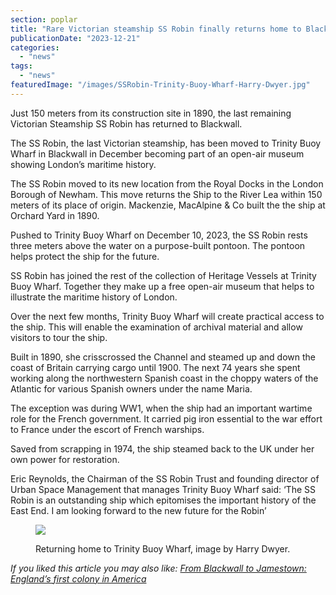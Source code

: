 ```yaml
---
section: poplar
title: "Rare Victorian steamship SS Robin finally returns home to Blackwall"
publicationDate: "2023-12-21"
categories: 
  - "news"
tags: 
  - "news"
featuredImage: "/images/SSRobin-Trinity-Buoy-Wharf-Harry-Dwyer.jpg"
---
```


Just 150 meters from its construction site in 1890, the last remaining Victorian Steamship SS Robin has returned to Blackwall.

The SS Robin, the last Victorian steamship, has been moved to Trinity Buoy Wharf in Blackwall in December becoming part of an open-air museum showing London’s maritime history.

The SS Robin moved to its new location from the Royal Docks in the London Borough of Newham. This move returns the Ship to the River Lea within 150 meters of its place of origin. Mackenzie, MacAlpine & Co built the the ship at Orchard Yard in 1890.

Pushed to Trinity Buoy Wharf on December 10, 2023, the SS Robin rests three meters above the water on a purpose-built pontoon. The pontoon helps protect the ship for the future.

SS Robin has joined the rest of the collection of Heritage Vessels at Trinity Buoy Wharf. Together they make up a free open-air museum that helps to illustrate the maritime history of London.

Over the next few months, Trinity Buoy Wharf will create practical access to the ship. This will enable the examination of archival material and allow visitors to tour the ship.

Built in 1890, she crisscrossed the Channel and steamed up and down the coast of Britain carrying cargo until 1900. The next 74 years she spent working along the northwestern Spanish coast in the choppy waters of the Atlantic for various Spanish owners under the name Maria.

The exception was during WW1, when the ship had an important wartime role for the French government. It carried pig iron essential to the war effort to France under the escort of French warships. 

Saved from scrapping in 1974, the ship steamed back to the UK under her own power for restoration. 

Eric Reynolds, the Chairman of the SS Robin Trust and founding director of Urban Space Management that manages Trinity Buoy Wharf said: ‘The SS Robin is an outstanding ship which epitomises the important history of the East End. I am looking forward to the new future for the Robin’

<figure>

![](/images/SSRobin-return-Trinity-Buoy-Wharf-Harry-Dwyer-1024x576.jpg)

<figcaption>

Returning home to Trinity Buoy Wharf, image by Harry Dwyer.

</figcaption>

</figure>

_If you liked this article you may also like: [From Blackwall to Jamestown: England’s first colony in America](https://poplarlondon.co.uk/blackwall-jamestown-england-first-colony/)_
